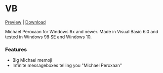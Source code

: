 # VB

[Preview](https://twitter.com/MichaelPeroxaan/status/1315415566266650624) | [Download](https://github.com/MichaelPeroxaanStudios/VB/releases)

Michael Peroxaan for Windows 9x and newer. Made in Visual Basic 6.0 and tested in Windows 98 SE and Windows 10.

### Features

- Big Michael memoji
- Infinite messageboxes telling you "Michael Peroxaan"
